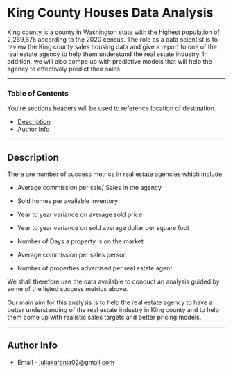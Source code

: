 # King County Houses Data Analysis

King county is a county in Washington state with the highest population of 2,269,675 according to the 2020 census.
The role as a data scientist is to review the King county sales housing data and give a report to one of the real estate agency to help them understand the real estate industry. In addition, we will also compe up with predictive models that will help the agency to effectively predict their sales.

---

### Table of Contents
You're sections headers will be used to reference location of destination.

- [Description](#description)
- [Author Info](#author-info)

---

## Description
There are number of success metrics in real estate agencies which include:

- Average commission per sale/ Sales in the agency

- Sold homes per available inventory

- Year to year variance on average sold price

- Year to year variance on sold average dollar per square foot

- Number of Days a property is on the market

- Average commission per sales person

- Number of properties advertised per real estate agent

We shall therefore use the data available to conduct an analysis guided by some of the listed success metrics above.

Our main aim for this analysis is to help the real estate agency to have a better understanding of the real estate industry in King county and to help them come up with realistic sales targets and better pricing models.

---

## Author Info

- Email - juliakaranja02@gmail.com

